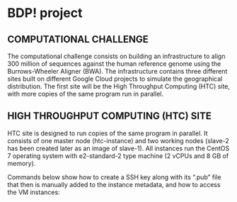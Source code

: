 # BDP! project

## COMPUTATIONAL CHALLENGE
The computational challenge consists on building an infrastructure to align 300 million of sequences against the human reference genome using the Burrows-Wheeler Aligner (BWA). The infrastructure contains three different sites built on different Google Cloud projects to simulate the geographical distribution. The first site will be the High Throughput Computing (HTC) site, with more copies of the same program run in parallel. 
## HIGH THROUGHPUT COMPUTING (HTC) SITE
HTC site is designed to run copies of the same program in parallel. It consists of one master node (htc-instance) and two working nodes (slave-2 has been created later as an image of slave-1). All instances run the CentOS 7 operating system with e2-standard-2 type machine (2 vCPUs and 8 GB of memory).

Commands below show how to create a SSH key along with its “.pub” file that then is manually added to the instance metadata, and how to access the VM instances:
